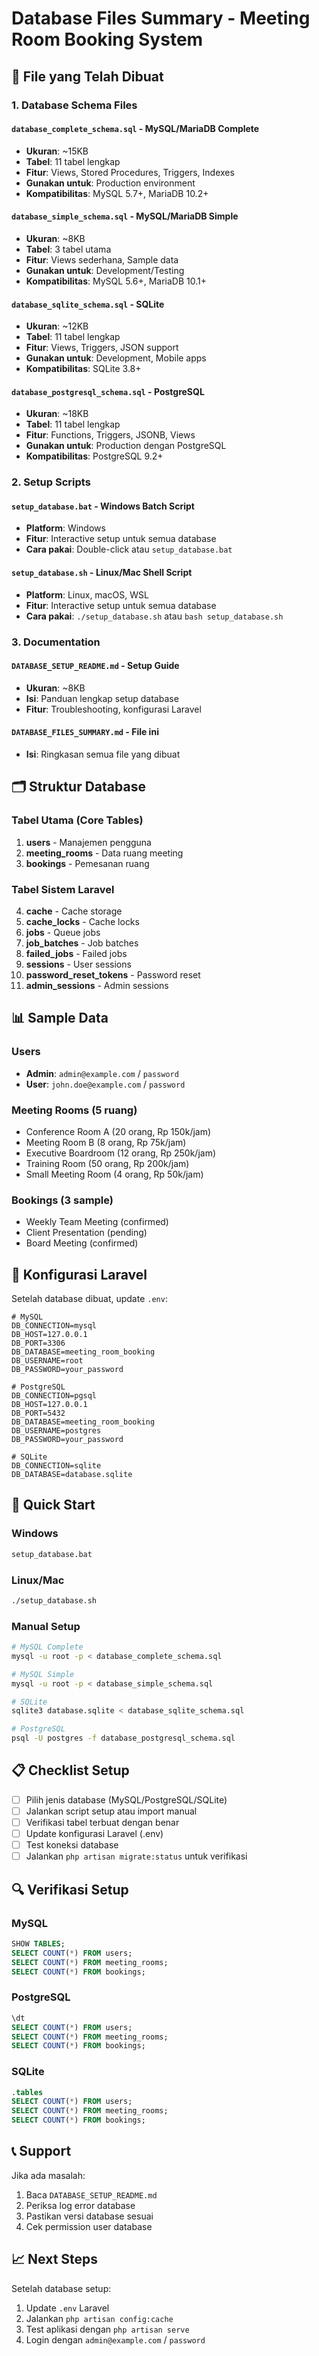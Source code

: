 # Database Files Summary - Meeting Room Booking System

## 📁 File yang Telah Dibuat

### 1. **Database Schema Files**

#### `database_complete_schema.sql` - MySQL/MariaDB Complete
- **Ukuran**: ~15KB
- **Tabel**: 11 tabel lengkap
- **Fitur**: Views, Stored Procedures, Triggers, Indexes
- **Gunakan untuk**: Production environment
- **Kompatibilitas**: MySQL 5.7+, MariaDB 10.2+

#### `database_simple_schema.sql` - MySQL/MariaDB Simple  
- **Ukuran**: ~8KB
- **Tabel**: 3 tabel utama
- **Fitur**: Views sederhana, Sample data
- **Gunakan untuk**: Development/Testing
- **Kompatibilitas**: MySQL 5.6+, MariaDB 10.1+

#### `database_sqlite_schema.sql` - SQLite
- **Ukuran**: ~12KB
- **Tabel**: 11 tabel lengkap
- **Fitur**: Views, Triggers, JSON support
- **Gunakan untuk**: Development, Mobile apps
- **Kompatibilitas**: SQLite 3.8+

#### `database_postgresql_schema.sql` - PostgreSQL
- **Ukuran**: ~18KB
- **Tabel**: 11 tabel lengkap
- **Fitur**: Functions, Triggers, JSONB, Views
- **Gunakan untuk**: Production dengan PostgreSQL
- **Kompatibilitas**: PostgreSQL 9.2+

### 2. **Setup Scripts**

#### `setup_database.bat` - Windows Batch Script
- **Platform**: Windows
- **Fitur**: Interactive setup untuk semua database
- **Cara pakai**: Double-click atau `setup_database.bat`

#### `setup_database.sh` - Linux/Mac Shell Script
- **Platform**: Linux, macOS, WSL
- **Fitur**: Interactive setup untuk semua database
- **Cara pakai**: `./setup_database.sh` atau `bash setup_database.sh`

### 3. **Documentation**

#### `DATABASE_SETUP_README.md` - Setup Guide
- **Ukuran**: ~8KB
- **Isi**: Panduan lengkap setup database
- **Fitur**: Troubleshooting, konfigurasi Laravel

#### `DATABASE_FILES_SUMMARY.md` - File ini
- **Isi**: Ringkasan semua file yang dibuat

## 🗂️ Struktur Database

### Tabel Utama (Core Tables)
1. **users** - Manajemen pengguna
2. **meeting_rooms** - Data ruang meeting
3. **bookings** - Pemesanan ruang

### Tabel Sistem Laravel
4. **cache** - Cache storage
5. **cache_locks** - Cache locks
6. **jobs** - Queue jobs
7. **job_batches** - Job batches
8. **failed_jobs** - Failed jobs
9. **sessions** - User sessions
10. **password_reset_tokens** - Password reset
11. **admin_sessions** - Admin sessions

## 📊 Sample Data

### Users
- **Admin**: `admin@example.com` / `password`
- **User**: `john.doe@example.com` / `password`

### Meeting Rooms (5 ruang)
- Conference Room A (20 orang, Rp 150k/jam)
- Meeting Room B (8 orang, Rp 75k/jam)
- Executive Boardroom (12 orang, Rp 250k/jam)
- Training Room (50 orang, Rp 200k/jam)
- Small Meeting Room (4 orang, Rp 50k/jam)

### Bookings (3 sample)
- Weekly Team Meeting (confirmed)
- Client Presentation (pending)
- Board Meeting (confirmed)

## 🔧 Konfigurasi Laravel

Setelah database dibuat, update `.env`:

```env
# MySQL
DB_CONNECTION=mysql
DB_HOST=127.0.0.1
DB_PORT=3306
DB_DATABASE=meeting_room_booking
DB_USERNAME=root
DB_PASSWORD=your_password

# PostgreSQL
DB_CONNECTION=pgsql
DB_HOST=127.0.0.1
DB_PORT=5432
DB_DATABASE=meeting_room_booking
DB_USERNAME=postgres
DB_PASSWORD=your_password

# SQLite
DB_CONNECTION=sqlite
DB_DATABASE=database.sqlite
```

## 🚀 Quick Start

### Windows
```cmd
setup_database.bat
```

### Linux/Mac
```bash
./setup_database.sh
```

### Manual Setup
```bash
# MySQL Complete
mysql -u root -p < database_complete_schema.sql

# MySQL Simple
mysql -u root -p < database_simple_schema.sql

# SQLite
sqlite3 database.sqlite < database_sqlite_schema.sql

# PostgreSQL
psql -U postgres -f database_postgresql_schema.sql
```

## 📋 Checklist Setup

- [ ] Pilih jenis database (MySQL/PostgreSQL/SQLite)
- [ ] Jalankan script setup atau import manual
- [ ] Verifikasi tabel terbuat dengan benar
- [ ] Update konfigurasi Laravel (.env)
- [ ] Test koneksi database
- [ ] Jalankan `php artisan migrate:status` untuk verifikasi

## 🔍 Verifikasi Setup

### MySQL
```sql
SHOW TABLES;
SELECT COUNT(*) FROM users;
SELECT COUNT(*) FROM meeting_rooms;
SELECT COUNT(*) FROM bookings;
```

### PostgreSQL
```sql
\dt
SELECT COUNT(*) FROM users;
SELECT COUNT(*) FROM meeting_rooms;
SELECT COUNT(*) FROM bookings;
```

### SQLite
```sql
.tables
SELECT COUNT(*) FROM users;
SELECT COUNT(*) FROM meeting_rooms;
SELECT COUNT(*) FROM bookings;
```

## 📞 Support

Jika ada masalah:
1. Baca `DATABASE_SETUP_README.md`
2. Periksa log error database
3. Pastikan versi database sesuai
4. Cek permission user database

## 📈 Next Steps

Setelah database setup:
1. Update `.env` Laravel
2. Jalankan `php artisan config:cache`
3. Test aplikasi dengan `php artisan serve`
4. Login dengan `admin@example.com` / `password`
